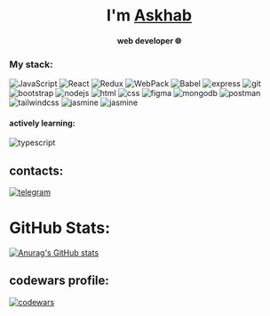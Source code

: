   <h1 align="center">I'm <a href="https://t.me/rintaruu" target="_blank">Askhab</a></h1>
   <h4 align="center"> web developer 🌐</h4>
   
   ### My stack:
   ![JavaScript](https://img.shields.io/badge/-JavaScript-090909?style=for-the-badge&logo=JavaScript)   ![React](https://img.shields.io/badge/-React-090909?style=for-the-badge&logo=react)     ![Redux](https://img.shields.io/badge/-Redux-090909?style=for-the-badge&logo=redux)     ![WebPack](https://img.shields.io/badge/-WebPack-090909?style=for-the-badge&logo=webpack) ![Babel](https://img.shields.io/badge/-Babel-090909?style=for-the-badge&logo=babel) ![express](https://img.shields.io/badge/-express-090909?style=for-the-badge&logo=express) ![git](https://img.shields.io/badge/-git-090909?style=for-the-badge&logo=git) ![bootstrap](https://img.shields.io/badge/-bootstrap-090909?style=for-the-badge&logo=bootstrap) ![nodejs](https://img.shields.io/badge/-nodejs-090909?style=for-the-badge&logo=nodedotjs) ![html](https://img.shields.io/badge/-html-090909?style=for-the-badge&logo=html5)  ![css](https://img.shields.io/badge/-css-090909?style=for-the-badge&logo=css3) ![figma](https://img.shields.io/badge/-figma-090909?style=for-the-badge&logo=figma) ![mongodb](https://img.shields.io/badge/-mongodb-090909?style=for-the-badge&logo=mongodb) ![postman](https://img.shields.io/badge/-postman-090909?style=for-the-badge&logo=postman) ![tailwindcss](https://img.shields.io/badge/-tailwindcss-090909?style=for-the-badge&logo=tailwindcss) ![jasmine](https://img.shields.io/badge/-jasmine-090909?style=for-the-badge&logo=jasmine) ![jasmine](https://camo.githubusercontent.com/affcb4d381c3f7305bd0598b9d426c17fdfc2bd7cd7f45352001834ab25f66bc/687474703a2f2f7265732e636c6f7564696e6172792e636f6d2f756e69636f646576656c6f7065722f696d6167652f75706c6f61642f76313532343737363736342f6e6578742d6a736c6f676f2e737667)
   
   #### actively learning:
   ![typescript](https://img.shields.io/badge/-typescript-090909?style=for-the-badge&logo=typescript)
   
   ## contacts:
   
   [![telegram](https://img.shields.io/badge/-telegram-090909?style=for-the-badge&logo=telegram)](https://t.me/rintaruu) 
   
   # GitHub Stats:
   [![Anurag's GitHub stats](https://github-readme-stats.vercel.app/api?username=askhab-b&show_icons=true&theme=merko)](https://github.com/anuraghazra/github-readme-stats)
   
   ## codewars profile:
   [![codewars](https://www.codewars.com/users/Askhab/badges/large)](https://www.codewars.com/users/Askhab) 
